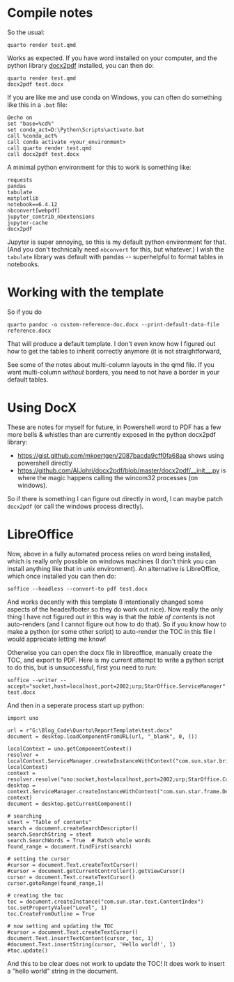 # Compile notes

So the usual:

    quarto render test.qmd

Works as expected. If you have word installed on your computer, and the python library [docx2pdf](https://pypi.org/project/docx2pdf/) installed, you can then do:

    quarto render test.qmd
    docx2pdf test.docx

If you are like me and use conda on Windows, you can often do something like this in a `.bat` file:

    @echo on
    set "base=%cd%"
    set conda_act=D:\Python\Scripts\activate.bat
    call %conda_act%
    call conda activate <your_environment>
    call quarto render test.qmd
    call docx2pdf test.docx

A minimal python environment for this to work is something like:

    requests
    pandas
    tabulate
    matplotlib
    notebook==6.4.12
    nbconvert[webpdf]
    jupyter_contrib_nbextensions
    jupyter-cache
    docx2pdf

Jupyter is super annoying, so this is my default python environment for that. (And you don't technically need `nbconvert` for this, but whatever.) I wish the `tabulate` library was default with pandas -- superhelpful to format tables in notebooks.

# Working with the template

So if you do 

    quarto pandoc -o custom-reference-doc.docx --print-default-data-file reference.docx

That will produce a default template. I don't even know how I figured out how to get the tables to inherit correctly anymore (it is not straightforward, 

See some of the notes about multi-column layouts in the qmd file. If you want multi-column *without* borders, you need to not have a border in your default tables.

# Using DocX

These are notes for myself for future, in Powershell word to PDF has a few more bells & whistles than are currently exposed in the python docx2pdf library:

 - <https://gist.github.com/mkoertgen/2087bacda9cff0fa68aa> shows using powershell directly
 - <https://github.com/AlJohri/docx2pdf/blob/master/docx2pdf/__init__.py> is where the magic happens calling the wincom32 processes (on windows).

So if there is something I can figure out directly in word, I can maybe patch `docx2pdf` (or call the windows process directly).

# LibreOffice

Now, above in a fully automated process relies on word being installed, which is really only possible on windows machines (I don't think you can install anything like that in unix environment). An alternative is LibreOffice, which once installed you can then do:

    soffice --headless --convert-to pdf test.docx

And works decently with this template (I intentionally changed some aspects of the header/footer so they do work out nice). Now really the only thing I have not figured out in this way is that the *table of contents* is not auto-renders (and I cannot figure out how to do that). So if you know how to make a python (or some other script) to auto-render the TOC in this file I would appreciate letting me know!

Otherwise you can open the docx file in libreoffice, manually create the TOC, and export to PDF. Here is my current attempt to write a python script to do this, but is unsuccessful, first you need to run:

    soffice --writer --accept="socket,host=localhost,port=2002;urp;StarOffice.ServiceManager" test.docx

And then in a seperate process start up python:

    import uno
    
    url = r"G:\Blog_Code\Quarto\ReportTemplate\test.docx"
    document = desktop.loadComponentFromURL(url, "_blank", 0, ())
    
    localContext = uno.getComponentContext()
    resolver = localContext.ServiceManager.createInstanceWithContext("com.sun.star.bridge.UnoUrlResolver", localContext)
    context = resolver.resolve("uno:socket,host=localhost,port=2002;urp;StarOffice.ComponentContext")
    desktop = context.ServiceManager.createInstanceWithContext("com.sun.star.frame.Desktop", context)
    document = desktop.getCurrentComponent()
    
    # searching
    stext = "Table of contents"
    search = document.createSearchDescriptor()
    search.SearchString = stext
    search.SearchWords = True  # Match whole words
    found_range = document.findFirst(search)
    
    # setting the cursor
    #cursor = document.Text.createTextCursor()
    #cursor = document.getCurrentController().getViewCursor()
    cursor = document.Text.createTextCursor()
    cursor.gotoRange(found_range,1)
    
    # creating the toc
    toc = document.createInstance("com.sun.star.text.ContentIndex")
    toc.setPropertyValue("Level", 1)
    toc.CreateFromOutline = True
    
    # now setting and updating the TOC
    #cursor = document.Text.createTextCursor()
    document.Text.insertTextContent(cursor, toc, 1)
    #document.Text.insertString(cursor, 'Hello world!', 1)
    #toc.update()

And this to be clear does not work to update the TOC! It does work to insert a "hello world" string in the document.